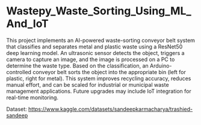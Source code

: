 # Wastepy_Waste_Sorting_Using_ML_And_IoT
This project implements an AI-powered waste-sorting conveyor belt system that classifies and separates metal and plastic waste using a ResNet50 deep learning model. An ultrasonic sensor detects the object, triggers a camera to capture an image, and the image is processed on a PC to determine the waste type. Based on the classification, an Arduino-controlled conveyor belt sorts the object into the appropriate bin (left for plastic, right for metal). This system improves recycling accuracy, reduces manual effort, and can be scaled for industrial or municipal waste management applications. Future upgrades may include IoT integration for real-time monitoring.

Dataset: https://www.kaggle.com/datasets/sandeepkarmacharya/trashied-sandeep
